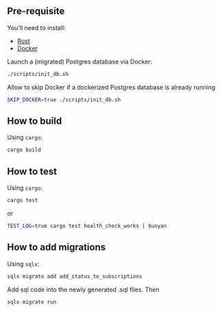 ## Pre-requisite

You'll need to install:

- [Rust](https://www.rust-lang.org/tools/install)
- [Docker](https://docs.docker.com/get-docker/)

Launch a (migrated) Postgres database via Docker:

```bash
./scripts/init_db.sh
```

Allow to skip Docker if a dockerized Postgres database is already running

```bash
SKIP_DOCKER=true ./scripts/init_db.sh
```

## How to build

Using `cargo`:

```bash
cargo build
```

## How to test

Using `cargo`:

```bash
cargo test 
```

or

```bash
TEST_LOG=true cargo test health_check_works | bunyan
```
## How to add migrations

Using `sqlx`:
```bash
sqlx migrate add add_status_to_subscriptions
```
Add sql code into the newly generated .sql files. Then

```bash
sqlx migrate run
```